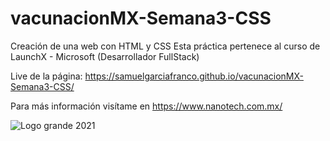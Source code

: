 # vacunacionMX-Semana3-CSS
Creación de una web con HTML y CSS
Esta práctica pertenece al curso de LaunchX - Microsoft (Desarrollador FullStack)

Live de la página: https://samuelgarciafranco.github.io/vacunacionMX-Semana3-CSS/

Para más información visítame en https://www.nanotech.com.mx/

![Logo grande 2021](https://user-images.githubusercontent.com/99108054/158049920-0e252fa3-146d-49c9-b2b4-ec53a1280ec7.png)

